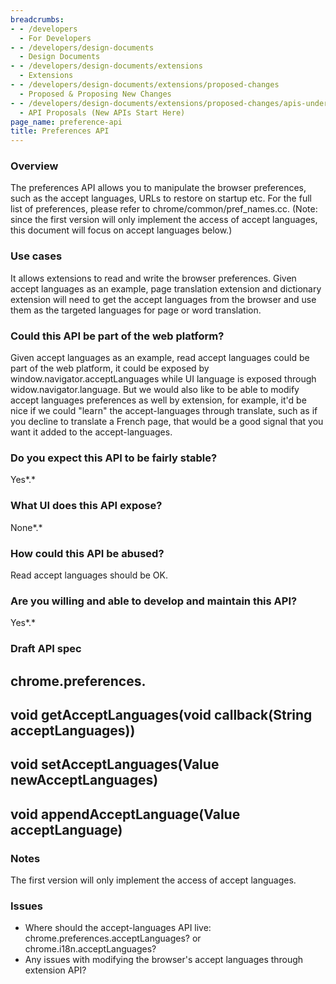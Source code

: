```yaml
---
breadcrumbs:
- - /developers
  - For Developers
- - /developers/design-documents
  - Design Documents
- - /developers/design-documents/extensions
  - Extensions
- - /developers/design-documents/extensions/proposed-changes
  - Proposed & Proposing New Changes
- - /developers/design-documents/extensions/proposed-changes/apis-under-development
  - API Proposals (New APIs Start Here)
page_name: preference-api
title: Preferences API
---
```


### Overview

The preferences API allows you to manipulate the browser preferences, such as
the accept languages, URLs to restore on startup etc. For the full list of
preferences, please refer to chrome/common/pref_names.cc. (Note: since the first
version will only implement the access of accept languages, this document will
focus on accept languages below.)

### Use cases

It allows extensions to read and write the browser preferences. Given accept
languages as an example, page translation extension and dictionary extension
will need to get the accept languages from the browser and use them as the
targeted languages for page or word translation.

### Could this API be part of the web platform?

Given accept languages as an example, read accept languages could be part of the
web platform, it could be exposed by window.navigator.acceptLanguages while UI
language is exposed through widow.navigator.language. But we would also like to
be able to modify accept languages preferences as well by extension, for
example, it'd be nice if we could "learn" the accept-languages through
translate, such as if you decline to translate a French page, that would be a
good signal that you want it added to the accept-languages.

### Do you expect this API to be fairly stable?

Yes*.*

### What UI does this API expose?

None*.*

### How could this API be abused?

Read accept languages should be OK.

### Are you willing and able to develop and maintain this API?

Yes*.*

### Draft API spec

## chrome.preferences.

## void getAcceptLanguages(void callback(String acceptLanguages))

## void setAcceptLanguages(Value newAcceptLanguages)

## void appendAcceptLanguage(Value acceptLanguage)

### Notes

The first version will only implement the access of accept languages.

### Issues

*   Where should the accept-languages API live:
            chrome.preferences.acceptLanguages? or chrome.i18n.acceptLanguages?
*   Any issues with modifying the browser's accept languages through
            extension API?